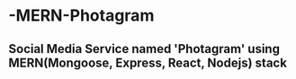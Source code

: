 # -MERN-Photagram
## Social Media Service named 'Photagram' using MERN(Mongoose, Express, React, Nodejs) stack
